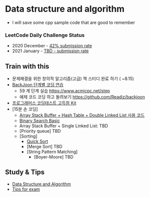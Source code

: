 # Data structure and algorithm
* I will save some cpp sample code that are good to remember

### LeetCode Daily Challenge Status
* 2020 December - [42% submission rate](https://leetcode.com/explore/featured/card/december-leetcoding-challenge/)
* 2021 January - [TBD - submission rate](https://leetcode.com/explore/featured/card/january-leetcoding-challenge-2021/)

## Train with this
* 문제해결을 위한 창의적 알고리즘(고급) 책 스터디 완료 하기 ( ~8.15)
* [BackJoon 단계별 코딩 연습](https://github.com/seock04/Uncertainty-Handler/tree/master/Data%20Structure%20and%20Algorithm)
  * 59 계 단계 실습 https://www.acmicpc.net/step
  * 예제 코드 코딩 하고 돌려보기 https://github.com/Readiz/backjoon 
* [프로그래머스 코딩테스트 고득점 Kit](https://programmers.co.kr/learn/challenges)
* [15분 손 코딩]
  * [Array Stack Buffer + Hash Table + Double Linked List 사용 코드](https://github.sec.samsung.net/hoseock-choi/softecPractice/tree/master/writing%20code%20in%2015%20min/Stack%20Buffer%20%2B%20HashTable%20%2B%20Double%20Linked%20List)
  * [Binary Search Basic](https://github.sec.samsung.net/hoseock-choi/softecPractice/blob/master/writing%20code%20in%2015%20min/BinarySearch/Practical_BinarySearch_example_Basic.cpp)
  * Array Stack Buffer + Single Linked List: TBD
  * [Priority queue] TBD
  * [Sorting] 
    * [Quick Sort](https://github.sec.samsung.net/hoseock-choi/softecPractice/blob/master/writing%20code%20in%2015%20min/BinarySearch/binarySearch%20and%20QuickSort_%EC%9D%B4%EB%A1%A0.cpp)
    * [Merge Sort] TBD
    * [String Pattern Matching]
      * [Boyer-Moore] TBD

## Study & Tips
* [Data Structure and Algorithm](https://github.com/seock04/Uncertainty-Handler/wiki/Data-Structure-and-Algorithm)
* [Tips for exam](https://github.com/seock04/Uncertainty-Handler/wiki/Tips-for-exam)
